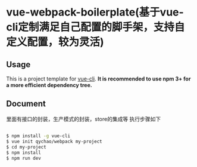 # vue-webpack-boilerplate(基于vue-cli定制满足自己配置的脚手架，支持自定义配置，较为灵活)


## Usage

This is a project template for [vue-cli](https://github.com/vuejs/vue-cli). **It is recommended to use npm 3+ for a more efficient dependency tree.**

## Document
里面有接口的封装，生产模式的封装，store的集成等
执行步骤如下

##
``` bash
$ npm install -g vue-cli
$ vue init qychao/webpack my-project
$ cd my-project
$ npm install
$ npm run dev
```
##

